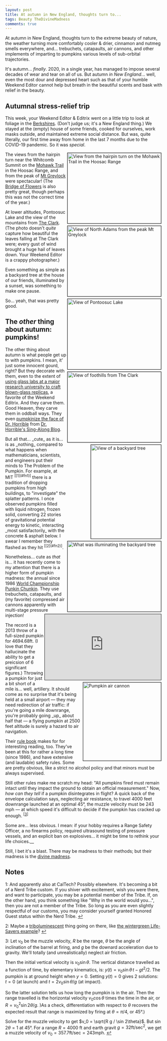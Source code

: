 ```yaml
---
layout: post
title: At autumn in New England, thoughts turn to...
tags: Beauty TheDivineMadness
comments: true
---
```


At autumn in New England, thoughts turn to the extreme beauty of nature, the weather
turning more comfortably cooler &amp; drier, cinnamon and nutmeg smells everywhere,
and... trebuchets, catapaults, air cannons, and other implements of imparting to pumpkins
various levels of sub-orbital trajectories.  

It's autumn... _finally_.  2020, in a single year, has managed to impose several decades
of wear and tear on all of us.  But autumn _in New England_... well, even the most dour
and depressed heart such as that of your humble Weekend Editor cannot help but breath in
the beautiful scents and bask with relief in the beauty.  

## Autumnal stress-relief trip

This week, your Weekend Editor & Editrix went on a little trip to look at foliage in the 
[Berkshires](https://en.wikipedia.org/wiki/Berkshires).  (Don't
judge us; it's a New England thing.)  We stayed at the (empty) house of some friends,
cooked for ourselves, work masks outside, and maintained extreme social distance.  But
was, quite literally, our first time away from home in the last 7 months due to the
COVID-19 pandemic.  So it was _special_.  

<a href="{{ site.baseurl }}/images/2020-10-24-in-autumn-in-new-england-thoughts-turn-to-hairpin-turn.jpg" target="_blank"><img src="{{ site.baseurl }}/images/2020-10-24-in-autumn-in-new-england-thoughts-turn-to-hairpin-turn.jpg" width="300" height="225" alt="View from the hairpin turn on the Mohawk Trail in the Hoosac Range" title="View from the hairpin turn on the Mohawk Trail in the Hoosac Range" style="float: right; margin: 3px 3px 3px 3px; border: 1px solid #000000;"/></a>
<a href="{{ site.baseurl }}/images/2020-10-24-in-autumn-in-new-england-thoughts-turn-to-view-from-mt-greylock.jpg" target="_blank"><img src="{{ site.baseurl }}/images/2020-10-24-in-autumn-in-new-england-thoughts-turn-to-view-from-mt-greylock.jpg" width="300" height="225" alt="View of North Adams from the peak Mt Greylock" title="View of North Adams from the peak Mt Greylock" style="float: right; margin: 3px 3px 3px 3px; border: 1px solid #000000;"/></a>
<a href="{{ site.baseurl }}/images/2020-10-24-in-autumn-in-new-england-thoughts-turn-to-pontoosuc-lake.jpg" target="_blank"><img src="{{ site.baseurl }}/images/2020-10-24-in-autumn-in-new-england-thoughts-turn-to-pontoosuc-lake.jpg" width="300" height="225" alt="View of Pontoosuc Lake" title="View of Pontoosuc Lake" style="float: right; margin: 3px 3px 3px 3px; border: 1px solid #000000;"/></a>
<a href="{{ site.baseurl }}/images/2020-10-24-in-autumn-in-new-england-thoughts-turn-to-the-clark.jpg" target="_blank"><img src="{{ site.baseurl }}/images/2020-10-24-in-autumn-in-new-england-thoughts-turn-to-the-clark.jpg" width="300" height="225" alt="View of foothills from The Clark" title="View of foothills from The Clark" style="float: right; margin: 3px 3px 3px 3px; border: 1px solid #000000;"/></a>
<a href="{{ site.baseurl }}/images/2020-10-24-in-autumn-in-new-england-thoughts-turn-to-backyard-tree.jpg" target="_blank"><img src="{{ site.baseurl }}/images/2020-10-24-in-autumn-in-new-england-thoughts-turn-to-backyard-tree.jpg" width="225" height="300" alt="View of a backyard tree" title="View of a backyard tree" style="float: right; margin: 3px 3px 3px 3px; border: 1px solid #000000;"/></a>
<a href="{{ site.baseurl }}/images/2020-10-24-in-autumn-in-new-england-thoughts-turn-to-backyard-tree-illuminator.jpg" target="_blank"><img src="{{ site.baseurl }}/images/2020-10-24-in-autumn-in-new-england-thoughts-turn-to-backyard-tree-illuminator.jpg" width="300" height="225" alt="What was illuminating the backyard tree" title="What was illuminating the backyard tree" style="float: right; margin: 3px 3px 3px 3px; border: 1px solid #000000;"/></a>
The views from the hairpin turn near the Whitcomb Summit on the 
[Mohawk Trail](https://en.wikipedia.org/wiki/Mohawk_Trail) in the 
Hoosac Range, and from the peak of
[Mt Greylock](https://en.wikipedia.org/wiki/Mount_Greylock) were spectacular!  (The 
[Bridge of Flowers](https://en.wikipedia.org/wiki/Bridge_of_Flowers_(bridge)) is also
pretty great, though perhaps this was not the correct time of the year.)  

At lower altitudes, Pontoosuc Lake and the view of the mountains from 
[The Clark](https://www.clarkart.edu/).  (The photo doesn't _quite_ capture how beautiful the
leaves falling at The Clark were; every gust of wind brought a huge hail of leaves down.
Your Weekend Editor is a crappy photographer.)  

Even something as simple as a backyard tree at the house of our friends, illuminated by a
sunset, was something to make one pause.  

So... yeah, that was pretty good.  

## The _other_ thing about autumn: pumpkins!

The other thing about autumn is what people get up to with pumpkins.  I mean, it' just
some innocent gourd, right?  But they decorate with them, even to the extent of
[using glass labs at a major research university to craft blown-glass replicas](https://news.mit.edu/2020/its-virtual-great-glass-pumpkin-patch-mit-1021), 
a favorite of the Weekend Editrix.  And they carve them.  Good Heaven, they carve them in
oddball ways.  They even 
[pumpkinize the face of Dr. Horrible](https://www.flickr.com/photos/steveoftheweb/4062468120/) 
from [Dr. Horrible's Sing-Along Blog](https://drhorrible.com/).  

<iframe width="373" height="210" src="https://www.youtube.com/embed/Z_8jF6FygN4" allow="accelerometer; encrypted-media; gyroscope; picture-in-picture" allowfullscreen style="float: right; margin: 3px 3px 3px 3px; border: 1px solid #000000;"></iframe>
But all that... _cute_ as it is... is as _nothing_ compared to what happens when mathematicians,
scientists, and engineers put their minds to The Problem of the Pumpkin.  For example, at
MIT <sup id="fn1a">[[1](#fn1)]</sup> there is a tradition of dropping pumpkins from high
buildings, to "investigate" the splatter patterns.  I once observed pumpkins filled with
liquid nitrogen, frozen solid, converting 22 stories of gravitational potential energy to
kinetic, interacting _most satisfactorily_ with the concrete & asphalt below.  I swear
I remember they flashed as they hit <sup id="fn2a">[[2](#fn2)]</sup>.  

Nonetheless... cute as _that_ is... it has recently come to my attention that there is a
higher form of pumpkin madness: the annual since 1986 
[World Championship Punkin Chunkin](https://www.punkinchunkin.com/).  They use trebuchets,
catapaults, and (my favorite) compressed air cannons apparently with multi-stage pressure
injection!  

<img src="{{ site.baseurl }}/images/2020-10-24-in-autumn-in-new-england-thoughts-turn-to-pumpkin-air-cannon.jpg" width="250" height="250" alt="Pumpkin air cannon" title="Pumpkin air cannon" style="float: right; margin: 3px 3px 3px 3px; border: 1px solid #000000;"/>
The record is a 2013 throw of a full-sized pumpkin for 4694.68ft.  (I love that they
hallucinate the ability to get a preicsion of 6 significant figures.)  Throwing a pumpkin
for just a bit short of a mile is... well, artillery.  It should come as no surprise that
it's being held at a small airport &mdash; they may need redirection of air traffic: if
you're going a mile downrange, you're probably going _up_ about half that &mdash; a flying
pumpkin at 2500 feet altitude is surely a hazard to air navigation.  

Their [rule book](https://www.punkinchunkin.com/the-competition/rules/) makes for for
interesting reading, too.  They've been at this for rather a long time (since 1986), and
have extensive (and laudable) safety rules.  Some are pretty obvious, like a strict no
alcohol policy and that minors must be always supervised.  

Still other rules make me scratch my head: "All pumpkins fired must remain intact until
they impact the ground to obtain an official measurement."  Now, _how can they tell_ if a
pumpkin disintegrates in flight?  A quick back of the envelope calculation says,
neglecting air resistance, to travel 4000 feet downrange launched at an optimal 45&deg;,
the muzzle velocity must be 243 mph &mdash; at which speed it's difficult to decide if the
pumpkin has cracked up enough. <sup id="fn3a">[[3](#fn3)]  

Some are... less obvious.  I
mean: if your hobby requires a Range Safety Officer, a no firearms policy, required
ultrasound testing of pressure vessels, and an explicit ban on explosives... it might be
time to rethink your life choices.__

Still, I bet it's a blast. There may be madness to their methods; but their madness is the 
[divine madness](https://en.wikipedia.org/wiki/Divine_madness).  

## Notes

<a id="fn1">1</a>: And apparently also at CalTech?  Possibly elsewhere. It's becoming a
bit of a Nerd Tribe custom.  If you shiver with excitement, wish you were there, and want
to participate, you may be a potential member of the Tribe.  If, on the other hand, you
think something like "Why in the world would you...", then you are not a member of the
Tribe.  So long as you are even slightly respectful of our customs, you may consider
yourself granted Honored Guest status within the Nerd Tribe. [↩](#fn1a)  

<a id="fn2">2</a>: Maybe a [triboluminescent](https://en.wikipedia.org/wiki/Triboluminescence)
thing going on there, like 
[the wintergreen Life-Savers example](https://en.wikipedia.org/wiki/Triboluminescence#Examples)? 
[↩](#fn2a)  

<a id="fn3">3</a>: Let $v_0$ be the muzzle velocity, $R$ be the range, $\theta$ be the
angle of inclination of the barrel at firing, and $g$ be the downard acceleration due to
gravity.  We'll totally (and unrealistically) neglect air friction.  

Then the initial vertical velocity is $v_0 \sin \theta$.  The vertical distance
travelled as a function of time, by elementary kinematics, is: 
$y(t) = v_0 \sin \theta\, t - g t^2 / 2$.  The pumpkin is at ground height when $y = 0$.
Setting $y(t) = 0$ gives 2 solutions: $t = 0$ (at launch) and $t = 2 v_0 \sin \theta / g$
(at impact).  

So the latter solution tells us how long the pumpkin is in the air.  Then the range
travelled is the horizontal velocity $v_0 \cos \theta$ times the time in the air, or 
$R = v_{0}^{2} \sin 2\theta / g$.  )As a check, differentiation with respect to $\theta$
recovers the expected result that range is maximized by firing at $\theta = \pi/4$, or
45&deg;.)  

Solve for the muzzle velocity to get $v_0 = \sqrt{R g / \sin 2\theta}$.  But $\sin
2\theta = 1$ at 45&deg;.  For a range $R = 4000$ ft and earth gravit $g = 32
\textrm{ft}/\textrm{sec}^2$, we get a muzzle velocity of $v_0 = 357.7 \textrm{ft/sec} = 243 \textrm{mph}$.
[↩](#fn3a)  
